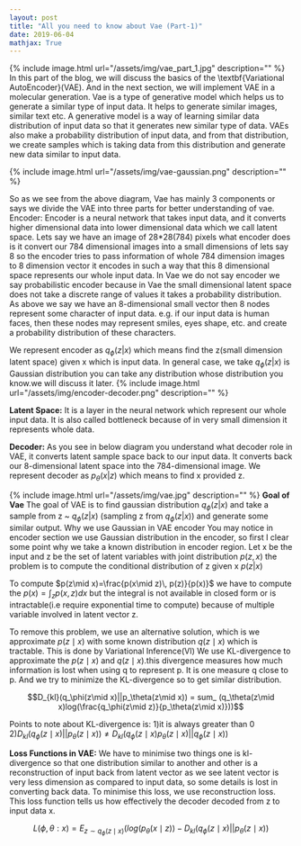 ```yaml
---
layout: post
title: "All you need to know about Vae (Part-1)"
date: 2019-06-04
mathjax: True
---
```


{% include image.html url="/assets/img/vae_part_1.jpg" description="" %} 
In this part of the blog, we will discuss the basics of the \textbf{Variational AutoEncoder}(VAE). And in the next section, we will implement VAE in a molecular generation.
Vae is a type of generative model which helps us to generate a similar type of input data. It helps to generate similar images, similar text etc.
A generative model is a way of learning similar data distribution of input data so that it generates new similar type of data.
VAEs also make a probability distribution of input data, and from that distribution, we create samples which is taking data from this distribution and generate new data similar to input data.

{% include image.html url="/assets/img/vae-gaussian.png" description="" %}

So as we see from the above diagram, Vae has mainly 3 components or says we divide the VAE into three parts for better understanding of vae.
Encoder: Encoder is a neural network that takes input data, and it converts higher dimensional data into lower dimensional data which we call latent space. Lets say we have an image of 28*28(784) pixels what encoder does is it convert our 784 dimensional images into a small dimensions of lets say 8 so the encoder tries to pass information of whole 784 dimension images to 8 dimension vector it encodes in such a way that this 8 dimensional space represents our whole input data.
In Vae we do not say encoder we say probabilistic encoder because in Vae the small dimensional latent space does not take a discrete range of values it takes a probability distribution. As above we say we have an 8-dimensional small vector then 8 nodes represent some character of input data. e.g. if our input data is human faces, then these nodes may represent smiles, eyes shape, etc. and create a probability distribution of these characters.

We represent encoder as $q_\phi(z|x)$ which means find the z(small dimension latent space) given x which is input data. In general case, we take $q_\phi(z|x)$ is Gaussian distribution you can take any distribution whose distribution you know.we will discuss it later.
{% include image.html url="/assets/img/encoder-decoder.png" description="" %}

**Latent Space:** It is a layer in the neural network which represent our whole input data. It is also called bottleneck because of in very small dimension it represents whole data.

**Decoder:** As you see in below diagram you understand what decoder role in VAE, it converts latent sample space back to our input data. It converts back our 8-dimensional latent space into the 784-dimensional image.
We represent decoder as $p_\theta(x|z)$ which means to find x provided z.

{% include image.html url="/assets/img/vae.jpg" description="" %}
**Goal of Vae**
The goal of VAE is to find gaussian distribution $q_\phi(z|x)$ and take a sample from z ~ $q_\phi(z|x)$ (sampling z from $q_\phi(z|x)$) and generate some similar output.
Why we use Gaussian in VAE encoder
You may notice in encoder section we use Gaussian distribution in the encoder, so first I clear some point why we take a known distribution in encoder region.
Let x be the input and z be the set of latent variables with joint distribution $p(z,x)$  the problem is to compute the conditional distribution of z given x $p(z|x)$

To compute $p(z\mid x)=\frac{p(x\mid z)\, p(z)}{p(x)}$ we have to compute the $p(x)=\int_{z} p(x,z) dx$ but the integral is not available in closed form or is intractable(i.e require exponential time to compute) because of multiple  variable involved in latent vector z.

To remove this problem, we use an alternative solution, which is we approximate $p(z\mid x)$ with some known distribution $q(z\mid x)$ which is tractable. This is done by Variational Inference(VI)
We use KL-divergence to approximate the $p(z\mid x)$ and $q(z\mid x)$.this divergence measures how much information is lost when using q to represent p. It is one measure q close to p. And we try to minimize the KL-divergence so to get similar distribution.

$$D_{kl}(q_\phi(z\mid x)||p_\theta(z\mid x)) = sum_  (q_\theta(z\mid x)log(\frac{q_\phi(z\mid z)}{p_\theta(z\mid x)}))$$

Points to note about KL-divergence is:
1)it is always greater than 0 
2)$D_{kl}(q_\phi(z\mid x)||p_\theta(z\mid x))\neq D_{kl}(q_\phi(z\mid x)p_\theta(z\mid x)||q_\phi(z\mid x))$

**Loss Functions in VAE:**
We have to minimise two things one is kl-divergence so that one distribution similar to another and other is a reconstruction of input back from latent vector as we see latent vector is very less dimension as compared to input data, so some details is lost in converting back data. To minimise this loss, we use reconstruction loss. This loss function tells us how effectively the decoder decoded from z to input data x.

$$L(\phi,\theta:x) = E_{z\sim q_\phi(z\mid x)}(log(p_\theta(x\mid z)) - D_{kl}(q_\phi(z\mid x)||p_\theta(z\mid x))$$



















